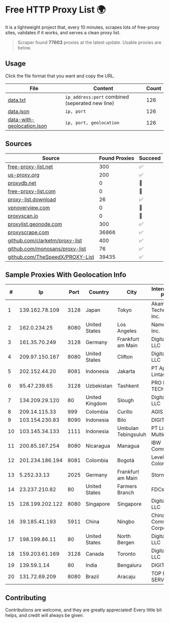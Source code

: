 
# Free HTTP Proxy List 🌍

It is a lightweight project that, every 10 minutes, scrapes lots of free-proxy sites, validates if it works, and serves a clean proxy list.


> Scraper found **77603** proxies at the latest update. Usable proxies are below.

## Usage

Click the file format that you want and copy the URL.


|File|Content|Count|
|----|-------|-----|
|[data.txt](https://raw.githubusercontent.com/themiralay/Proxy-List-World/master/data.txt)|`ip_address:port` combined (seperated new line)|126|
|[data.json](https://raw.githubusercontent.com/themiralay/Proxy-List-World/master/data.json)|`ip, port`|126|
|[data-with-geolocation.json](https://raw.githubusercontent.com/themiralay/Proxy-List-World/master/data-with-geolocation.json)|`ip, port, geolocation`|126|

## Sources

|Source|Found Proxies|Succeed|
|------|-------------|-------|
|[free-proxy-list.net](https://free-proxy-list.net)|300|✅|
|[us-proxy.org](https://www.us-proxy.org)|200|✅|
|[proxydb.net](http://proxydb.net)|0|🚫|
|[free-proxy-list.com](https://free-proxy-list.com/?page=&port=&type%5B%5D=http&type%5B%5D=https&up_time=0&search=Search)|0|🚫|
|[proxy-list.download](https://www.proxy-list.download/HTTP)|26|✅|
|[vpnoverview.com](https://vpnoverview.com/privacy/anonymous-browsing/free-proxy-servers)|0|🚫|
|[proxyscan.io](https://www.proxyscan.io)|0|🚫|
|[proxylist.geonode.com](https://proxylist.geonode.com/api/proxy-list?limit=300&page=1&sort_by=lastChecked&sort_type=desc&protocols=http,https)|300|✅|
|[proxyscrape.com](https://api.proxyscrape.com/v2/?request=displayproxies&protocol=http&timeout=10000&country=all&ssl=all&anonymity=all)|36866|✅|
|[github.com/clarketm/proxy-list](https://raw.githubusercontent.com/clarketm/proxy-list/master/proxy-list-raw.txt)|400|✅|
|[github.com/monosans/proxy-list](https://raw.githubusercontent.com/monosans/proxy-list/main/proxies/http.txt)|76|✅|
|[github.com/TheSpeedX/PROXY-List](https://raw.githubusercontent.com/TheSpeedX/PROXY-List/master/http.txt)|39435|✅|


## Sample Proxies With Geolocation Info

|#|Ip|Port|Country|City|Internet Service Provider|
|-|--|----|-------|----|-------------------------|
|1|139.162.78.109|3128|Japan|Tokyo|Akamai Technologies, Inc.|
|2|162.0.234.25|8080|United States|Los Angeles|Namecheap, Inc.|
|3|161.35.70.249|3128|Germany|Frankfurt am Main|DigitalOcean, LLC|
|4|209.97.150.167|8080|United States|Clifton|DigitalOcean, LLC|
|5|202.152.44.20|8081|Indonesia|Jakarta|PT Aplikanusa Lintasarta|
|6|95.47.239.65|3128|Uzbekistan|Tashkent|PRO DATA-TECH Ltd.|
|7|134.209.29.120|80|United Kingdom|Slough|DigitalOcean, LLC|
|8|209.14.115.33|999|Colombia|Curillo|AGIS|
|9|103.154.230.83|8090|Indonesia|Bilo|DIGITNET|
|10|103.145.34.133|1111|Indonesia|Umbulan Tebingsuluh|PT Lintas Data Multimedia|
|11|200.85.167.254|8080|Nicaragua|Managua|IBW Communications|
|12|201.234.186.194|8081|Colombia|Bogotá|Level 3 Colombia S.A|
|13|5.252.33.13|2025|Germany|Frankfurt am Main|StormWall s.r.o.|
|14|23.237.210.82|80|United States|Farmers Branch|FDCservers.net|
|15|128.199.202.122|8080|Singapore|Singapore|DigitalOcean, LLC|
|16|39.185.41.193|5911|China|Ningbo|China Mobile Communications Corporation|
|17|198.199.86.11|80|United States|North Bergen|DigitalOcean, LLC|
|18|159.203.61.169|3128|Canada|Toronto|DigitalOcean, LLC|
|19|139.59.1.14|80|India|Bengaluru|DIGITALOCEAN|
|20|131.72.69.209|8080|Brazil|Aracaju|TOP NET SERVIÇOS LTDA|



## Contributing

Contributions are welcome, and they are greatly appreciated! Every
little bit helps, and credit will always be given.

